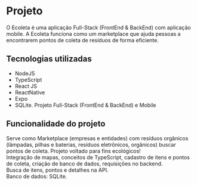 <h1>Projeto</h1>
O Ecoleta é uma aplicação Full-Stack (FrontEnd & BackEnd) com aplicação mobile. 
A Ecoleta funciona como um marketplace que ajuda pessoas a encontrarem pontos de coleta de resíduos de forma eficiente.

 
## Tecnologias utilizadas ##
+ NodeJS
+ TypeScript
+ React JS
+ ReactNative
+ Expo
+ SQLite.
Projeto Full-Stack (FrontEnd & BackEnd) e Mobile
 
## Funcionalidade do projeto ##
Serve como Marketplace (empresas e entidades) com resíduos orgânicos (lâmpadas, pilhas e baterias, resíduos eletrônicos, orgânicos) buscar pontos de coleta.
Projeto voltado para fins ecológicos!<br/>
Integração de mapas, conceitos de TypeScript, cadastro de itens e pontos de coleta, criação de banco de dados, requisições no backend.<br/>
Busca de itens, pontos e detalhes na API.<br/>
Banco de dados: SQLite.
